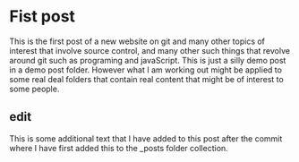 # Fist post

This is the first post of a new website on git and many other topics of interest that involve source control, and many other such things that revolve around git such as programing and javaScript. This is just a silly demo post in a demo post folder. However what I am working out might be applied to some real deal folders that contain real content that might be of interest to some people.

## edit

This is some additional text that I have added to this post after the commit where I have first added this to the \_posts folder collection.